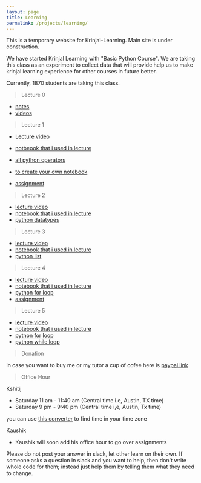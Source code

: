 ```yaml
---
layout: page
title: Learning
permalink: /projects/learning/
---
```


This is a temporary website for Krinjal-Learning. Main site is under construction.

We have started Krinjal Learning with "Basic Python Course".
We are taking this class as an experiment to collect data that will provide help
us to make krinjal learning experience for other courses in future better.

Currently, 1870 students are taking this class.

> Lecture 0

- [notes](https://docs.google.com/document/d/1cl2eZxwt1Qq1H5EnwEktildJOD1iQf7dSRx8CqTEaXo/)
- [videos](https://www.youtube.com/playlist?list=PL95pR5v6EAf9UzqZgMu95gkYq8UdqYueV)

> Lecture 1

- [Lecture video](https://www.youtube.com/watch?v=S2eRE0sET_M)
- [notbeook that i used in lecture](https://colab.research.google.com/drive/11x-pOthIRcXMQGx9UdlSliPrjWoslLQf)
- [all python operators](https://www.w3schools.com/python/python_operators.asp)

- [to create your own notebook](https://colab.research.google.com/)
- [assignment](https://colab.research.google.com/drive/1IKxiVWtn8QUHtXHZDI-2RBDmnPiNToVn#scrollTo=ibhDxSVZTRF-)

> Lecture 2

- [lecture video](https://www.youtube.com/watch?v=n2gy2Z4NIqI)
- [notebook that i used in lecture](https://colab.research.google.com/drive/1crN0gJyOSFhOMc9eW6d1LQ_J8Sw7DTbk)
- [python datatypes](https://www.w3schools.com/python/python_datatypes.asp)

> Lecture 3

- [lecture video](https://youtu.be/IDm6v4AF4wA)
- [notebook that i used in lecture](https://colab.research.google.com/drive/1ijPPfaqmbeK8LiPDo5mmW_fRevzr920c)
- [python list](https://www.w3schools.com/python/python_lists.asp)

> Lecture 4

- [lecture video](https://youtu.be/IPpihX4h6O8)
- [notebook that i used in lecture](https://colab.research.google.com/drive/1vZUV8rk9z3BvPkeE0Lz8oOL7v2ntsnOH)
- [python for loop](https://www.w3schools.com/python/python_for_loops.asp)
- [assignment](https://colab.research.google.com/drive/1iHudABs_uz4sw0BU2fovzBgHs2TnOoz2)

> Lecture 5

- [lecture video](https://youtu.be/F1Yl_cW3NiQ)
- [notebook that i used in lecture](https://colab.research.google.com/drive/1kihA3INpCfgNLhq2TsZy2Z6CgT3K0loY)
- [python for loop](https://www.w3schools.com/python/python_for_loops.asp)
- [python while loop](https://www.w3schools.com/python/python_while_loops.asp)

> Donation

in case you want to buy me or my tutor a cup of cofee here is [paypal link](https://paypal.me/kshitij)

> Office Hour

Kshitij

- Saturday 11 am - 11:40 am (Central time i.e, Austin, TX time)
- Saturday 9 pm - 9:40 pm (Central time i,e, Austin, Tx time)

you can use [this converter](https://www.timeanddate.com/worldclock/converter.html?iso=20200429T020000&p1=24) to find time in your time zone

Kaushik

- Kaushik will soon add his office hour to go over assignments

Please do not post your answer in slack, let other learn on their own.
If someone asks a question in slack and you want to help, then don't write whole code for them; instead just help them by telling them what they need to change.
